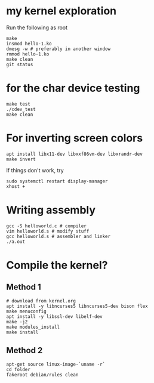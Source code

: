 # my kernel exploration
Run the following as root
```
make
insmod hello-1.ko
dmesg -w # preferably in another window
rmmod hello-1.ko
make clean
git status
```

# for the char device testing
```
make test
./cdev_test
make clean
```

# For inverting screen colors
```
apt install libx11-dev libxxf86vm-dev libxrandr-dev
make invert
```

If things don't work, try
```
sudo systemctl restart display-manager
xhost +
```

# Writing assembly
```
gcc -S helloworld.c # compiler
vim helloworld.s # modify stuff
gcc helloworld.s # assembler and linker
./a.out
```

# Compile the kernel?
## Method 1
```
# download from kernel.org
apt install -y libncurses5 libncurses5-dev bison flex
make menuconfig
apt install -y libssl-dev libelf-dev
make -j2
make modules_install
make install
```
## Method 2
```
apt-get source linux-image-`uname -r`
cd folder
fakeroot debian/rules clean
```
